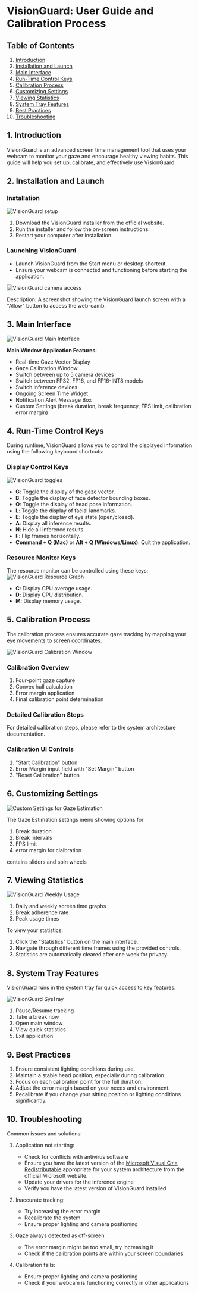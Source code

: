 # VisionGuard: User Guide and Calibration Process

## Table of Contents

1. [Introduction](#introduction)
2. [Installation and Launch](#installation-and-launch)
3. [Main Interface](#main-interface)
4. [Run-Time Control Keys](#run-time-control-keys)
5. [Calibration Process](#calibration-process)
6. [Customizing Settings](#customizing-settings)
7. [Viewing Statistics](#viewing-statistics)
8. [System Tray Features](#system-tray-features)
9. [Best Practices](#best-practices)
10. [Troubleshooting](#troubleshooting)

## 1. Introduction

VisionGuard is an advanced screen time management tool that uses your webcam to monitor your gaze and encourage healthy viewing habits. This guide will help you set up, calibrate, and effectively use VisionGuard.

## 2. Installation and Launch

### Installation

![VisionGuard setup](images/app-installer.png)

1. Download the VisionGuard installer from the official website.
2. Run the installer and follow the on-screen instructions.
3. Restart your computer after installation.

### Launching VisionGuard

- Launch VisionGuard from the Start menu or desktop shortcut.
- Ensure your webcam is connected and functioning before starting the application.

![VisionGuard camera access](images/app_camera_access.png)

Description: A screenshot showing the VisionGuard launch screen with a "Allow" button to access the web-camb.

## 3. Main Interface

![VisionGuard Main Interface](images/app-main-window.png)

**Main Window Application Features**:

- Real-time Gaze Vector Display
- Gaze Calibration Window
- Switch between up to 5 camera devices
- Switch between FP32, FP16, and FP16-INT8 models
- Switch inference devices
- Ongoing Screen Time Widget
- Notification Alert Message Box
- Custom Settings (break duration, break frequency, FPS limit, calibration error margin)

## 4. Run-Time Control Keys

During runtime, VisionGuard allows you to control the displayed information using the following keyboard shortcuts:

### Display Control Keys

![VisionGuard toggles](images/app_toggles.png)

- **G**: Toggle the display of the gaze vector.
- **B**: Toggle the display of face detector bounding boxes.
- **O**: Toggle the display of head pose information.
- **L**: Toggle the display of facial landmarks.
- **E**: Toggle the display of eye state (open/closed).
- **A**: Display all inference results.
- **N**: Hide all inference results.
- **F**: Flip frames horizontally.
- **Command + Q (Mac)** or **Alt + Q (Windows/Linux)**: Quit the application.

### Resource Monitor Keys

The resource monitor can be controlled using these keys:
![VisionGuard Resource Graph](images/app-resource-graph.png)

- **C**: Display CPU average usage.
- **D**: Display CPU distribution.
- **M**: Display memory usage.

## 5. Calibration Process

The calibration process ensures accurate gaze tracking by mapping your eye movements to screen coordinates.

![VisionGuard Calibration Window](images/app_calibration_window.png)

### Calibration Overview

1. Four-point gaze capture
2. Convex hull calculation
3. Error margin application
4. Final calibration point determination

### Detailed Calibration Steps

For detailed calibration steps, please refer to the system architecture documentation.

### Calibration UI Controls

1. "Start Calibration" button
2. Error Margin input field with "Set Margin" button
3. "Reset Calibration" button

## 6. Customizing Settings

![Custom Settings for Gaze Estimation](images/app_custom_settings.png)

The Gaze Estimation settings menu showing options for

1. Break duration
1. Break intervals
2. FPS limit
3. error margin for claibration

contains sliders and spin wheels

## 7. Viewing Statistics

![VisionGuard Weekly Usage](images/app_weekly_stats.png)

1. Daily and weekly screen time graphs
2. Break adherence rate
3. Peak usage times

To view your statistics:

1. Click the "Statistics" button on the main interface.
2. Navigate through different time frames using the provided controls.
3. Statistics are automatically cleared after one week for privacy.

## 8. System Tray Features

VisionGuard runs in the system tray for quick access to key features.

![VisionGuard SysTray](images/app-sys-tray.png)

1. Pause/Resume tracking
2. Take a break now
3. Open main window
4. View quick statistics
5. Exit application

## 9. Best Practices

1. Ensure consistent lighting conditions during use.
2. Maintain a stable head position, especially during calibration.
3. Focus on each calibration point for the full duration.
4. Adjust the error margin based on your needs and environment.
5. Recalibrate if you change your sitting position or lighting conditions significantly.

## 10. Troubleshooting

Common issues and solutions:

1. Application not starting:
   - Check for conflicts with antivirus software
   - Ensure you have the latest version of the [Microsoft Visual C++ Redistributable](https://learn.microsoft.com/en-us/cpp/windows/latest-supported-vc-redist?view=msvc-170#latest-microsoft-visual-c-redistributable-version) appropriate for your system architecture from the official Microsoft website.
   - Update your drivers for the inference engine
   - Verify you have the latest version of VisionGuard installed

2. Inaccurate tracking:
   - Try increasing the error margin
   - Recalibrate the system
   - Ensure proper lighting and camera positioning

3. Gaze always detected as off-screen:
   - The error margin might be too small, try increasing it
   - Check if the calibration points are within your screen boundaries

4. Calibration fails:
   - Ensure proper lighting and camera positioning
   - Check if your webcam is functioning correctly in other applications
